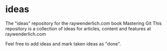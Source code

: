 # ideas
The "ideas" repository for the raywenderlich.com book Mastering Git
This repository is a collection of ideas for articles, content and features at raywenderlich.com

Feel free to add ideas and mark taken ideas as "done".
